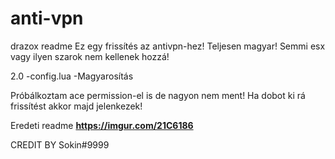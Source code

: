 # anti-vpn
drazox readme
Ez egy frissítés az antivpn-hez!
Teljesen magyar! 
Semmi esx vagy ilyen szarok nem kellenek hozzá!

2.0
-config.lua
-Magyarosítás

Próbálkoztam ace permission-el is de nagyon nem ment! Ha dobot ki rá frissítést akkor majd jelenkezek!





Eredeti readme
**https://imgur.com/21C6186**

CREDIT BY Sokin#9999
